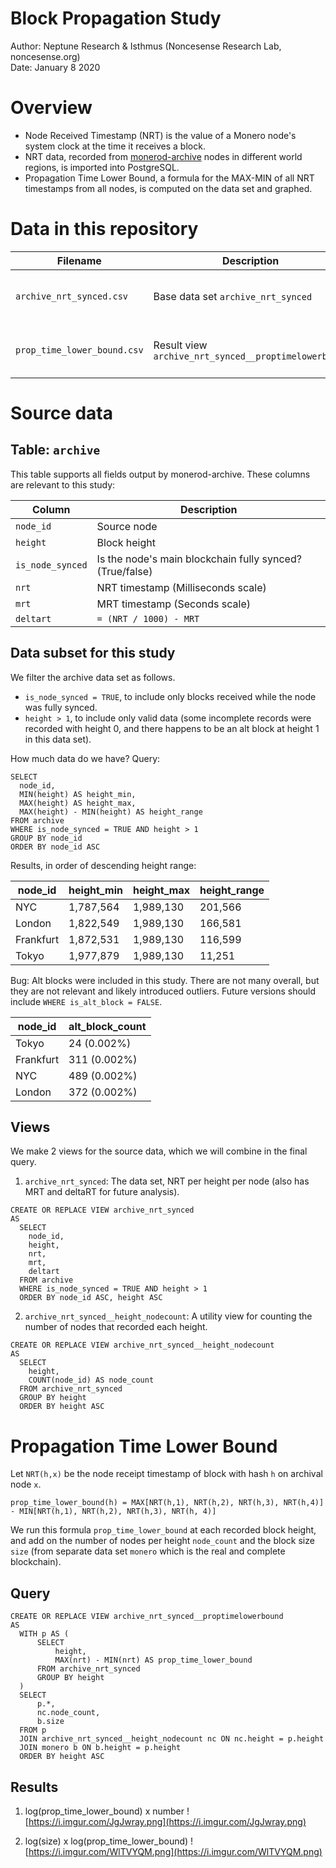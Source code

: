 # Block Propagation Study
Author: Neptune Research & Isthmus (Noncesense Research Lab, noncesense.org)  
Date: January 8 2020

# Overview
- Node Received Timestamp (NRT) is the value of a Monero node's system clock at the time it receives a block.
- NRT data, recorded from [monerod-archive](https://github.com/neptuneresearch/monerod-archive) nodes in different world regions, is imported into PostgreSQL.
- Propagation Time Lower Bound, a formula for the MAX-MIN of all NRT timestamps from all nodes, is computed on the data set and graphed.

# Data in this repository
| Filename | Description | Size |
| - | - | - |
| ```archive_nrt_synced.csv``` | Base data set ```archive_nrt_synced``` | 392,666 rows, 14,999,588 B |
| ```prop_time_lower_bound.csv``` | Result view ```archive_nrt_synced__proptimelowerbound``` | 191,597 rows, 3,547,092 B |

# Source data
## Table: ```archive```
This table supports all fields output by monerod-archive. These columns are relevant to this study:

| Column | Description |
| - | - |
| ```node_id``` | Source node |
| ```height``` | Block height |
| ```is_node_synced``` | Is the node's main blockchain fully synced? (True/false)
| ```nrt``` | NRT timestamp (Milliseconds scale) |
| ```mrt``` | MRT timestamp (Seconds scale) |
| ```deltart``` | ```= (NRT / 1000) - MRT``` |


## Data subset for this study
We filter the archive data set as follows.
- ```is_node_synced = TRUE```, to include only blocks received while the node was fully synced.
- ```height > 1```, to include only valid data (some incomplete records were recorded with height 0, and there happens to be an alt block at height 1 in this data set).

How much data do we have? Query:

```
SELECT
  node_id,
  MIN(height) AS height_min,
  MAX(height) AS height_max,
  MAX(height) - MIN(height) AS height_range
FROM archive
WHERE is_node_synced = TRUE AND height > 1
GROUP BY node_id
ORDER BY node_id ASC
```

Results, in order of descending height range:

| node_id | height_min | height_max | height_range |
| - | - | - | - |
| NYC | 1,787,564 | 1,989,130 | 201,566 |
| London | 1,822,549 | 1,989,130 | 166,581 |
| Frankfurt | 1,872,531 | 1,989,130 | 116,599 |
| Tokyo | 1,977,879 | 1,989,130 | 11,251 |

Bug: Alt blocks were included in this study. There are not many overall, but they are not relevant and likely introduced outliers. Future versions should include ```WHERE is_alt_block = FALSE```.

| node_id | alt_block_count |
| - | - |
| Tokyo | 24 (0.002%) |
| Frankfurt | 311 (0.002%) |
| NYC | 489 (0.002%) |
| London | 372 (0.002%) |

## Views
We make 2 views for the source data, which we will combine in the final query.

1. ```archive_nrt_synced```: The data set, NRT per height per node (also has MRT and deltaRT for future analysis).

```
CREATE OR REPLACE VIEW archive_nrt_synced
AS
  SELECT
    node_id,
    height,
    nrt,
    mrt,
    deltart
  FROM archive
  WHERE is_node_synced = TRUE AND height > 1
  ORDER BY node_id ASC, height ASC
```

2. ```archive_nrt_synced__height_nodecount```: A utility view for counting the number of nodes that recorded each height.

```
CREATE OR REPLACE VIEW archive_nrt_synced__height_nodecount
AS
  SELECT
    height,
    COUNT(node_id) AS node_count
  FROM archive_nrt_synced
  GROUP BY height
  ORDER BY height ASC
```

# Propagation Time Lower Bound
Let ```NRT(h,x)``` be the node receipt timestamp of block with hash ```h``` on archival node ```x```.

```
prop_time_lower_bound(h) = MAX[NRT(h,1), NRT(h,2), NRT(h,3), NRT(h,4)] - MIN[NRT(h,1), NRT(h,2), NRT(h,3), NRT(h, 4)]
```

We run this formula ```prop_time_lower_bound``` at each recorded block height, and add on the number of nodes per height ```node_count``` and the block size ```size``` (from separate data set ```monero``` which is the real and complete blockchain).

## Query

```
CREATE OR REPLACE VIEW archive_nrt_synced__proptimelowerbound
AS
  WITH p AS (
      SELECT 
          height,
          MAX(nrt) - MIN(nrt) AS prop_time_lower_bound
      FROM archive_nrt_synced
      GROUP BY height
  )
  SELECT
      p.*,
      nc.node_count,
      b.size
  FROM p
  JOIN archive_nrt_synced__height_nodecount nc ON nc.height = p.height
  JOIN monero b ON b.height = p.height
  ORDER BY height ASC
```

## Results

1. log(prop_time_lower_bound) x number
![https://i.imgur.com/JgJwray.png](https://i.imgur.com/JgJwray.png)

2. log(size) x log(prop_time_lower_bound)
![https://i.imgur.com/WlTVYQM.png](https://i.imgur.com/WlTVYQM.png)
